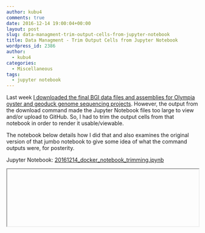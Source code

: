 ```yaml
---
author: kubu4
comments: true
date: 2016-12-14 19:00:04+00:00
layout: post
slug: data-managment-trim-output-cells-from-jupyter-notebook
title: Data Managment - Trim Output Cells from Jupyter Notebook
wordpress_id: 2386
author:
  - kubu4
categories:
  - Miscellaneous
tags:
  - jupyter notebook
---
```


Last week [I downloaded the final BGI data files and assemblies for Olympia oyster and geoduck genome sequencing projects](2016/12/14/data-management-download-final-bgi-genome-assembly-files.html). However, the output from the download command made the Jupyter Notebook files too large to view and/or upload to GitHub. So, I had to trim the output cells from that notebook in order to render it usable/viewable.

The notebook below details how I did that and also examines the original version of that jumbo notebook to give some idea of what the command outputs were, for posterity.

Jupyter Notebook: [20161214_docker_notebook_trimming.ipynb](httpss://github.com/sr320/LabDocs/blob/master/jupyter_nbs/sam/20161214_docker_notebook_trimming.ipynb)

<iframe src="httpss://render.githubusercontent.com/view/ipynb?commit=7985418a2f3fa9af6b3c11e7a8d4bb2ab0981ded&enc_url=68747470733a2f2f7261772e67697468756275736572636f6e74656e742e636f6d2f73723332302f4c6162446f63732f373938353431386132663366613961663662336331316537613864346262326162303938316465642f6a7570797465725f6e62732f73616d2f32303136313231345f646f636b65725f6e6f7465626f6f6b5f7472696d6d696e672e6970796e62&nwo=sr320%2FLabDocs&path=jupyter_nbs%2Fsam%2F20161214_docker_notebook_trimming.ipynb&repository_id=13746500#092d7320-7f8b-48b1-abb8-bf0891f709a2" width="100%" same_height_as="window" scrolling="yes"></iframe>
